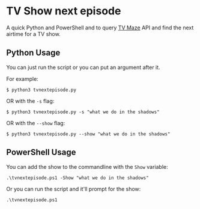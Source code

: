 # TV Show next episode

A quick Python and PowerShell and to query [TV Maze](https://tvmaze.com) API and find the next airtime for a TV show.

## Python Usage

You can just run the script or you can put an argument after it.

For example:

```
$ python3 tvnextepisode.py
```

OR with the `-s` flag:

```
$ python3 tvnextepisode.py -s "what we do in the shadows"
```

OR with the `--show` flag:

```
$ python3 tvnextepisode.py --show "what we do in the shadows"
```

## PowerShell Usage

You can add the show to the commandline with the `Show` variable:

```
.\tvnextepisode.ps1 -Show "what we do in the shadows"
```

Or you can run the script and it'll prompt for the show:

```
.\tvnextepisode.ps1
```
